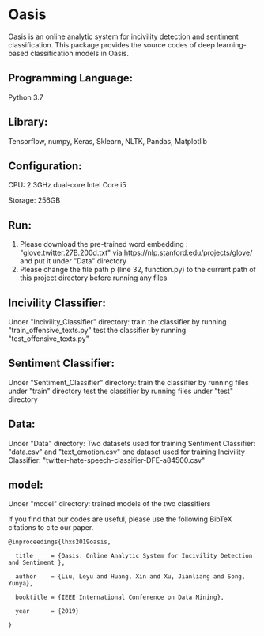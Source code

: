 # Oasis

Oasis is an online analytic system for incivility detection and sentiment classification. This package provides the source codes of deep learning-based classification models in Oasis.
 
## Programming Language:

Python 3.7


## Library:

Tensorflow, numpy, Keras, Sklearn, NLTK, Pandas, Matplotlib


## Configuration:

CPU: 2.3GHz dual-core Intel Core i5

Storage: 256GB


## Run:

1. Please download the pre-trained word embedding : "glove.twitter.27B.200d.txt" via https://nlp.stanford.edu/projects/glove/ and put it under "Data" directory
2. Please change the file path p (line 32, function.py) to the current path of this project directory  before running any files


## Incivility Classifier:

Under "Incivility_Classifier" directory:
train the classifier by running "train_offensive_texts.py"
test the classifier by running "test_offensive_texts.py"


## Sentiment Classifier:

Under "Sentiment_Classifier" directory:
train the classifier by running files under "train" directory
test the classifier by running files under "test" directory


## Data:

Under "Data" directory:
Two datasets used for training Sentiment Classifier: "data.csv" and "text_emotion.csv"
one dataset used for training Incivility Classifier: "twitter-hate-speech-classifier-DFE-a84500.csv"


## model:

Under "model" directory:
trained models of the two classifiers

 

If you find that our codes are useful, please use the following BibTeX citations to cite our paper.

```
@inproceedings{lhxs2019oasis,

  title     = {Oasis: Online Analytic System for Incivility Detection and Sentiment },
  
  author    = {Liu, Leyu and Huang, Xin and Xu, Jianliang and Song, Yunya},
  
  booktitle = {IEEE International Conference on Data Mining},
  
  year      = {2019}
  
}
```
